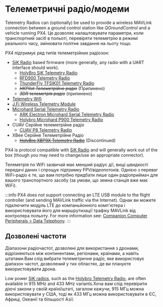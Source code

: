 # Телеметричні радіо/модеми

Telemetry Radios can (optionally) be used to provide a wireless MAVLink connection between a ground control station like _QGroundControl_ and a vehicle running PX4. Це дозволяє налаштовувати параметри, коли транспортний засіб в польоті, перевіряти телеметрію в режимі реального часу, змінювати політне завдання на льоту тощо.

PX4 підтримує ряд типів телеметрійних радіозон:

- [SiK Radio](../telemetry/sik_radio.md) based firmware (more generally, any radio with a UART interface should work).
  - [HolyBro SiK Telemetry Radio](../telemetry/holybro_sik_radio.md)
  - [RFD900 Telemetry Radio](../telemetry/rfd900_telemetry.md)
  - [ThunderFly TFSIK01 Telemetry Radio](../telemetry/tfsik_telemetry.md)
  - <del>_HKPilot Телеметрійне радіо_</del> (Припинено)
  - <del>_3DR телеметрія радіо_</del> (припинено)
- [Telemetry Wifi](../telemetry/telemetry_wifi.md)
- [J.Fi Wireless Telemetry Module](../telemetry/jfi_telemetry.md)
- [Microhard Serial Telemetry Radio](../telemetry/microhard_serial.md)
  - [ARK Electron Microhard Serial Telemetry Radio](../telemetry/ark_microhard_serial.md)
  - [Holybro Microhard P900 Telemetry Radio](../telemetry/holybro_microhard_p900_radio.md)
- CUAV Серійне телеметрійне радіо
  - [CUAV P8 Telemetry Radio](../telemetry/cuav_p8_radio.md)
- XBee Серійне Телеметрійне Радіо
  - <del>[HolyBro XBP9X Telemetry Radio](../telemetry/holybro_xbp9x_radio.md)</del> (Discontinued)

PX4 is protocol compatible with [SiK Radio](../telemetry/sik_radio.md) and will generally work out of the box (though you may need to change/use an appropriate connector).

Телеметрія по WiFi зазвичай має менший радіус дії, вищі швидкості передачі даних і спрощує підтримку FPV/відеопотоків.
Однією з переваг WiFi-радіо є те, що вам потрібно придбати лише один радіоприймач для вашого транспортного засобу (за умови, що земна станція вже має WiFi).

:::info
PX4 does not support connecting an LTE USB module to the flight controller (and sending MAVLink traffic via the Internet).
Однак ви можете підключити модуль LTE до компаньйонного комп'ютера і використовувати його для маршрутизації трафіку MAVLink від контролера польоту.
For more information see: [Companion Computer Peripherals > Data Telephony](../companion_computer/companion_computer_peripherals.md#data-telephony-lte).
:::

## Дозволені частоти

Діапазони радіочастот, дозволені для використання з дронами, відрізняються між континентами, регіонами, країнами, а навіть штатами.Вам слід вибрати телеметричне радіо, яке використовує діапазон частот, дозволений у тих областях, де ви плануєте використовувати дрона.

Low power [SiK radios](../telemetry/sik_radio.md), such as the [Holybro Telemetry Radio](../telemetry/holybro_sik_radio.md), are often available in 915 MHz and 433 MHz variants.Хоча вам слід перевірити діючі закони у своїй країні/штаті, загалом кажучи, 915 МГц можна використовувати у США, тоді як 433 МГц можна використовувати в ЄС, Африці, Океанії та більшості Азії.
